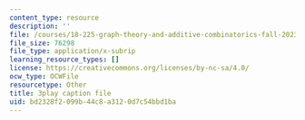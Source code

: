 ```yaml
---
content_type: resource
description: ''
file: /courses/18-225-graph-theory-and-additive-combinatorics-fall-2023/4LYom0ekars_captions.vtt
file_size: 76298
file_type: application/x-subrip
learning_resource_types: []
license: https://creativecommons.org/licenses/by-nc-sa/4.0/
ocw_type: OCWFile
resourcetype: Other
title: 3play caption file
uid: bd2328f2-099b-44c8-a312-0d7c54bbd1ba
---
```

